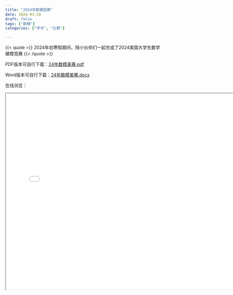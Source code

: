 ```yaml
---
title: "2024年数模国赛"
date: 2024-03-20
draft: false
tags: ["数模"]
categories: ["学术", "比赛"]

---
```

{{< quote >}}
2024年初寒假期间，陪小伙伴们一起完成了2024美国大学生数学建模竞赛
{{< /quote >}}
<!--more-->

PDF版本可自行下载：[24年数模美赛.pdf](https://github.com/EthanLiu6/ethanliu6.github.io-old/academic/myPapers/数模美赛.pdf)

Word版本可自行下载：[24年数模美赛.docx](https://github.com/EthanLiu6/ethanliu6.github.io-old/academic/myPapers/数模美赛.docx)

在线浏览：
<iframe src="/pdf/2024数模美赛论文.pdf#zoom=65" width="750" height="630"></iframe>

